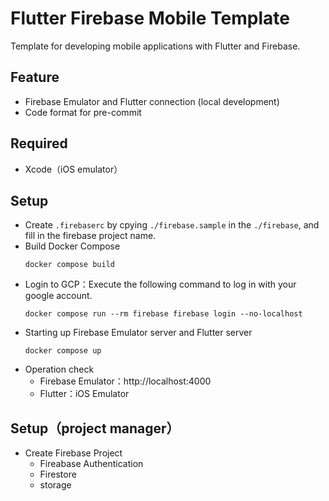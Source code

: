 # Flutter Firebase Mobile Template
Template for developing mobile applications with Flutter and Firebase.

## Feature
- Firebase Emulator and Flutter connection (local development)
- Code format for pre-commit

## Required
- Xcode（iOS emulator）

## Setup
- Create `.firebaserc` by cpying `./firebase.sample` in the `./firebase`, and fill in the firebase project name.
- Build Docker Compose
    ```
    docker compose build
    ```
- Login to GCP：Execute the following command to log in with your google account.
    ```
    docker compose run --rm firebase firebase login --no-localhost
    ```
- Starting up Firebase Emulator server and Flutter server
    ```
    docker compose up
    ```
- Operation check
    - Firebase Emulator：http://localhost:4000
    - Flutter：iOS Emulator

## Setup（project manager）
- Create Firebase Project
    - Fireabase Authentication
    - Firestore
    - storage 
